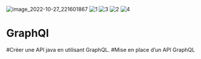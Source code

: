 ![image_2022-10-27_221601867](https://user-images.githubusercontent.com/61566287/198389275-df9cff53-e06e-45cc-b75c-cc490e9a583c.png)
![1](https://user-images.githubusercontent.com/61566287/198389383-485c285d-aa4b-453f-a70c-e2ea1558718f.PNG)
![3](https://user-images.githubusercontent.com/61566287/198389387-9a750213-9afe-4442-8160-c141c2661d0d.PNG)
![2](https://user-images.githubusercontent.com/61566287/198389430-42e03543-2aad-41cc-9a94-4348e8929d8d.PNG)
![4](https://user-images.githubusercontent.com/61566287/198389433-023a4ca0-8880-4c20-a4cd-d815e4c90953.PNG)

# GraphQl
#Créer une API java en utilisant GraphQL.
#Mise en place d’un API GraphQL
